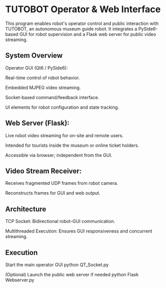 # TUTOBOT Operator & Web Interface
This program enables robot's operator control and public interaction with TUTOBOT, an autonomous museum guide robot. It integrates a PySide6-based GUI for robot supervision and a Flask web server for public video streaming.

## System Overview
Operator GUI (Qt6 / PySide6):

Real-time control of robot behavior.

Embedded MJPEG video streaming.

Socket-based command/feedback interface.

UI elements for robot configuration and state tracking.

## Web Server (Flask):

Live robot video streaming for on-site and remote users.

Intended for tourists inside the museum or online ticket holders.

Accessible via browser; independent from the GUI.

## Video Stream Receiver:

Receives fragmented UDP frames from robot camera.

Reconstructs frames for GUI and web output.

## Architecture

TCP Socket: Bidirectional robot-GUI communication.

Multithreaded Execution: Ensures GUI responsiveness and concurrent streaming.

## Execution 
Start the main operator GUI
python QT_Socket.py

(Optional) Launch the public web server if needed
python Flask Webserver.py
